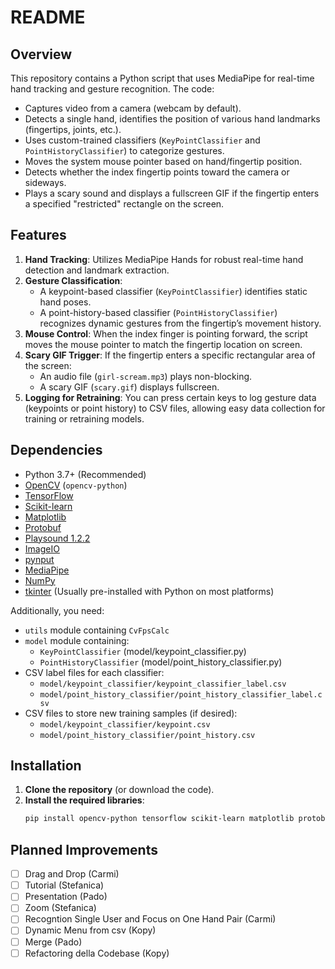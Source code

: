 README
======

Overview
--------
This repository contains a Python script that uses MediaPipe for real-time hand tracking and gesture recognition. The code:

- Captures video from a camera (webcam by default).
- Detects a single hand, identifies the position of various hand landmarks (fingertips, joints, etc.).
- Uses custom-trained classifiers (`KeyPointClassifier` and `PointHistoryClassifier`) to categorize gestures.
- Moves the system mouse pointer based on hand/fingertip position.
- Detects whether the index fingertip points toward the camera or sideways.
- Plays a scary sound and displays a fullscreen GIF if the fingertip enters a specified "restricted" rectangle on the screen.

Features
--------
1. **Hand Tracking**: Utilizes MediaPipe Hands for robust real-time hand detection and landmark extraction.
2. **Gesture Classification**: 
   - A keypoint-based classifier (`KeyPointClassifier`) identifies static hand poses.
   - A point-history-based classifier (`PointHistoryClassifier`) recognizes dynamic gestures from the fingertip’s movement history.
3. **Mouse Control**: When the index finger is pointing forward, the script moves the mouse pointer to match the fingertip location on screen.
4. **Scary GIF Trigger**: If the fingertip enters a specific rectangular area of the screen:
   - An audio file (`girl-scream.mp3`) plays non-blocking.
   - A scary GIF (`scary.gif`) displays fullscreen.
5. **Logging for Retraining**: You can press certain keys to log gesture data (keypoints or point history) to CSV files, allowing easy data collection for training or retraining models.

Dependencies
------------
- Python 3.7+ (Recommended)
- [OpenCV](https://pypi.org/project/opencv-python/) (`opencv-python`)
- [TensorFlow](https://pypi.org/project/tensorflow/)
- [Scikit-learn](https://pypi.org/project/scikit-learn/)
- [Matplotlib](https://pypi.org/project/matplotlib/)
- [Protobuf](https://pypi.org/project/protobuf/)
- [Playsound 1.2.2](https://pypi.org/project/playsound/1.2.2/)
- [ImageIO](https://pypi.org/project/imageio/)
- [pynput](https://pypi.org/project/pynput/)
- [MediaPipe](https://pypi.org/project/mediapipe/)
- [NumPy](https://pypi.org/project/numpy/)
- [tkinter](https://docs.python.org/3/library/tk.html) (Usually pre-installed with Python on most platforms)



Additionally, you need:
- `utils` module containing `CvFpsCalc`
- `model` module containing:
  - `KeyPointClassifier` (model/keypoint_classifier.py)
  - `PointHistoryClassifier` (model/point_history_classifier.py)
- CSV label files for each classifier:
  - `model/keypoint_classifier/keypoint_classifier_label.csv`
  - `model/point_history_classifier/point_history_classifier_label.csv`
- CSV files to store new training samples (if desired):
  - `model/keypoint_classifier/keypoint.csv`
  - `model/point_history_classifier/point_history.csv`

Installation
------------
1. **Clone the repository** (or download the code).
2. **Install the required libraries**:
   ```bash
   pip install opencv-python tensorflow scikit-learn matplotlib protobuf playsound==1.2.2 imageio pynput mediapipe numpy


Planned Improvements
--------------------
- [ ] Drag and Drop (Carmi)
- [ ] Tutorial (Stefanica)
- [ ] Presentation (Pado)
- [ ] Zoom (Stefanica)
- [ ] Recogntion Single User and Focus on One Hand Pair (Carmi)
- [ ] Dynamic Menu from csv (Kopy)
- [ ] Merge (Pado)
- [ ] Refactoring della Codebase (Kopy)
